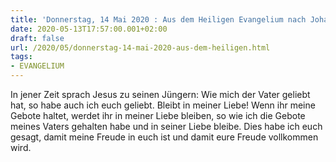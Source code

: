 ```yaml
---
title: 'Donnerstag, 14 Mai 2020 : Aus dem Heiligen Evangelium nach Johannes - Joh 15,9-11.'
date: 2020-05-13T17:57:00.001+02:00
draft: false
url: /2020/05/donnerstag-14-mai-2020-aus-dem-heiligen.html
tags: 
- EVANGELIUM
---
```


In jener Zeit sprach Jesus zu seinen Jüngern: Wie mich der Vater geliebt hat, so habe auch ich euch geliebt. Bleibt in meiner Liebe! Wenn ihr meine Gebote haltet, werdet ihr in meiner Liebe bleiben, so wie ich die Gebote meines Vaters gehalten habe und in seiner Liebe bleibe. Dies habe ich euch gesagt, damit meine Freude in euch ist und damit eure Freude vollkommen wird.